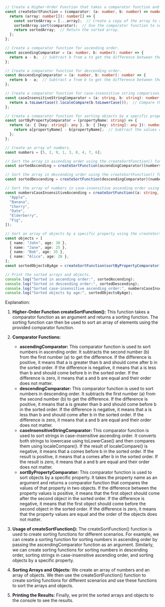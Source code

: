```typescript
// Create a Higher-Order Function that takes a comparator function and returns a sorting function.
const createSortFunction = (comparator: (a: number, b: number) => number) => {
  return (array: number[]): number[] => {
    const sortedArray = [...array];  // Create a copy of the array to avoid mutating the original.
    sortedArray.sort(comparator);  // Use the comparator function to sort the copy of the array.
    return sortedArray;  // Return the sorted array.
  };
};

// Create a comparator function for ascending order.
const ascendingComparator = (a: number, b: number): number => {
  return a - b;  // Subtract b from a to get the difference between them.
};

// Create a comparator function for descending order.
const descendingComparator = (a: number, b: number): number => {
  return b - a;  // Subtract a from b to get the difference between them.
};

// Create a comparator function for case-insensitive string comparison.
const caseInsensitiveStringComparator = (a: string, b: string): number => {
  return a.toLowerCase().localeCompare(b.toLowerCase());  // Compare the lowercase versions of the strings using localeCompare().
};

// Create a comparator function for sorting objects by a specific property.
const sortByPropertyComparator = (propertyName: string) => {
  return (a: { [key: string]: any }, b: { [key: string]: any }): number => {
    return a[propertyName] - b[propertyName];  // Subtract the values of the specified property from each object.
  };
};

// Create an array of numbers.
const numbers = [5, 2, 9, 1, 3, 8, 4, 7, 6];

// Sort the array in ascending order using the createSortFunction() function.
const sortedAscending = createSortFunction(ascendingComparator)(numbers);

// Sort the array in descending order using the createSortFunction() function.
const sortedDescending = createSortFunction(descendingComparator)(numbers);

// Sort the array of numbers in case-insensitive ascending order using the createSortFunction() function.
const numbersCaseInsensitiveAscending = createSortFunction((a: string, b: string) => a.toLowerCase().localeCompare(b.toLowerCase()))([
  "Apple",
  "Banana",
  "Cherry",
  "Date",
  "Elderberry",
  "Fig",
]);

// Sort an array of objects by a specific property using the createSortFunction() function.
const objects = [
  { name: "John", age: 30 },
  { name: "Jane", age: 25 },
  { name: "Bob", age: 35 },
  { name: "Alice", age: 28 },
];
const sortedObjectsByAge = createSortFunction(sortByPropertyComparator("age"))(objects);

// Print the sorted arrays and objects.
console.log("Sorted in ascending order:", sortedAscending);
console.log("Sorted in descending order:", sortedDescending);
console.log("Sorted case-insensitive ascending order:", numbersCaseInsensitiveAscending);
console.log("Sorted objects by age:", sortedObjectsByAge);
```

Explanation:

1. **Higher-Order Function createSortFunction():** This function takes a comparator function as an argument and returns a sorting function. The sorting function can then be used to sort an array of elements using the provided comparator function.

2. **Comparator Functions:**
   - **ascendingComparator:** This comparator function is used to sort numbers in ascending order. It subtracts the second number (b) from the first number (a) to get the difference. If the difference is positive, it means that a is greater than b and should come after b in the sorted order. If the difference is negative, it means that a is less than b and should come before b in the sorted order. If the difference is zero, it means that a and b are equal and their order does not matter.
   - **descendingComparator:** This comparator function is used to sort numbers in descending order. It subtracts the first number (a) from the second number (b) to get the difference. If the difference is positive, it means that a is greater than b and should come before b in the sorted order. If the difference is negative, it means that a is less than b and should come after b in the sorted order. If the difference is zero, it means that a and b are equal and their order does not matter.
   - **caseInsensitiveStringComparator:** This comparator function is used to sort strings in case-insensitive ascending order. It converts both strings to lowercase using toLowerCase() and then compares them using localeCompare(). If the result of localeCompare() is negative, it means that a comes before b in the sorted order. If the result is positive, it means that a comes after b in the sorted order. If the result is zero, it means that a and b are equal and their order does not matter.
   - **sortByPropertyComparator:** This comparator function is used to sort objects by a specific property. It takes the property name as an argument and returns a comparator function that compares the values of that property in two objects. If the difference between the property values is positive, it means that the first object should come after the second object in the sorted order. If the difference is negative, it means that the first object should come before the second object in the sorted order. If the difference is zero, it means that the property values are equal and the order of the objects does not matter.

3. **Usage of createSortFunction():** The createSortFunction() function is used to create sorting functions for different scenarios. For example, we can create a sorting function for sorting numbers in ascending order by passing the ascendingComparator function as an argument. Similarly, we can create sorting functions for sorting numbers in descending order, sorting strings in case-insensitive ascending order, and sorting objects by a specific property.

4. **Sorting Arrays and Objects:** We create an array of numbers and an array of objects. We then use the createSortFunction() function to create sorting functions for different scenarios and use these functions to sort the arrays and objects.

5. **Printing the Results:** Finally, we print the sorted arrays and objects to the console to see the results.